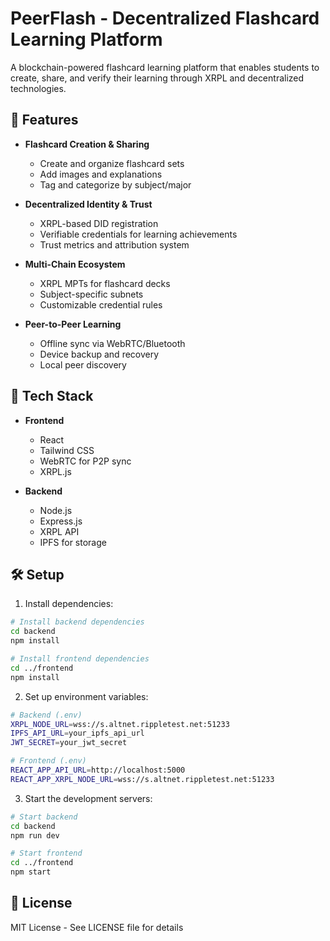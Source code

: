 # PeerFlash - Decentralized Flashcard Learning Platform

A blockchain-powered flashcard learning platform that enables students to create, share, and verify their learning through XRPL and decentralized technologies.

## 🌟 Features

- **Flashcard Creation & Sharing**
  - Create and organize flashcard sets
  - Add images and explanations
  - Tag and categorize by subject/major

- **Decentralized Identity & Trust**
  - XRPL-based DID registration
  - Verifiable credentials for learning achievements
  - Trust metrics and attribution system

- **Multi-Chain Ecosystem**
  - XRPL MPTs for flashcard decks
  - Subject-specific subnets
  - Customizable credential rules

- **Peer-to-Peer Learning**
  - Offline sync via WebRTC/Bluetooth
  - Device backup and recovery
  - Local peer discovery

## 🚀 Tech Stack

- **Frontend**
  - React
  - Tailwind CSS
  - WebRTC for P2P sync
  - XRPL.js

- **Backend**
  - Node.js
  - Express.js
  - XRPL API
  - IPFS for storage

## 🛠️ Setup

1. Install dependencies:
```bash
# Install backend dependencies
cd backend
npm install

# Install frontend dependencies
cd ../frontend
npm install
```

2. Set up environment variables:
```bash
# Backend (.env)
XRPL_NODE_URL=wss://s.altnet.rippletest.net:51233
IPFS_API_URL=your_ipfs_api_url
JWT_SECRET=your_jwt_secret

# Frontend (.env)
REACT_APP_API_URL=http://localhost:5000
REACT_APP_XRPL_NODE_URL=wss://s.altnet.rippletest.net:51233
```

3. Start the development servers:
```bash
# Start backend
cd backend
npm run dev

# Start frontend
cd ../frontend
npm start
```

## 📝 License

MIT License - See LICENSE file for details